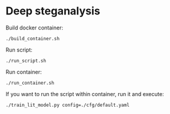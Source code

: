 # Deep steganalysis

Build docker container:
```
./build_container.sh
```

Run script:

```
./run_script.sh
```

Run container:
```
./run_container.sh
```

If you want to run the script within container, run it and execute:
```
./train_lit_model.py config=./cfg/default.yaml
```
